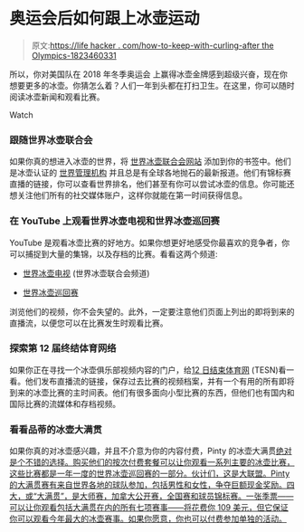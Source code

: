 # 奥运会后如何跟上冰壶运动

> 原文:[https://life hacker . com/how-to-keep-with-curling-after the Olympics-1823460331](https://lifehacker.com/how-to-keep-up-with-curling-after-the-olympics-1823460331)

所以，你对美国队在 2018 年冬季奥运会 上赢得冰壶金牌感到超级兴奋，现在你想要更多的冰壶。你猜怎么着？人们一年到头都在打扫卫生。在这里，你可以随时阅读冰壶新闻和观看比赛。

Watch

### 跟随世界冰壶联合会

如果你真的想进入冰壶的世界，将 [世界冰壶联合会网站](http://www.worldcurling.org/) 添加到你的书签中。他们是冰壶认证的 [世界管理机构](https://en.wikipedia.org/wiki/World_Curling_Federation) 并且总是有全球各地抛石的最新报道。他们有锦标赛直播的链接，你可以查看世界排名，他们甚至有你可以尝试冰壶的信息。你可能还想关注他们所有的社交媒体账户，这样你就能在第一时间获得信息。

### 在 YouTube 上观看世界冰壶电视和世界冰壶巡回赛

YouTube 是观看冰壶比赛的好地方。如果你想更好地感受你最喜欢的竞争者，你可以捕捉到大量的集锦，以及存档的比赛。看看这两个频道:

*   [世界冰壶电视](https://www.youtube.com/user/WorldCurlingTV) (世界冰壶联合会频道)

*   [世界冰壶巡回赛](https://www.youtube.com/user/curlingchampionstour)

浏览他们的视频，你不会失望的。此外，一定要注意他们页面上列出的即将到来的直播流，以便您可以在比赛发生时观看比赛。

### 探索第 12 届终结体育网络

如果你正在寻找一个冰壶俱乐部视频内容的门户，给[12 日结束体育网](https://www.tesn.us/) (TESN)看一看。他们发布直播流的链接，保存过去比赛的视频档案，并有一个有用的所有即将到来的冰壶比赛的主时间表。他们有很多面向小型比赛的东西，但他们也有国内和国际比赛的流媒体和存档视频。

### 看看品蒂的冰壶大满贯

如果你真的对冰壶感兴趣，并且不介意为你的内容付费，Pinty 的冰壶大满贯[绝对是个不错的选择。购买他们的按次付费套餐可以让你观看一系列主要的冰壶比赛，这些比赛都是一年一度的世界冰壶巡回赛的一部分。伙计们，这是大联盟。Pinty 的大满贯赛有来自世界各地的球队参加，包括男性和女性，争夺巨额现金奖励。四大，或“大满贯”，是大师赛，加拿大公开赛，全国赛和球员锦标赛。一张季票——可以让你观看包括大满贯在内的所有七项赛事——将花费你 109 美元，但它保证你可以观看今年最大的冰壶赛事。如果你愿意，你也可以付费参加单独的活动。](http://gsoc.yaretv.com/)